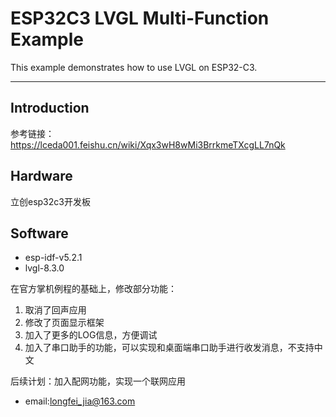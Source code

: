 # ESP32C3 LVGL Multi-Function Example

This example demonstrates how to use LVGL on ESP32-C3.

---
## Introduction

参考链接：https://lceda001.feishu.cn/wiki/Xqx3wH8wMi3BrrkmeTXcgLL7nQk

## Hardware

立创esp32c3开发板

## Software

- esp-idf-v5.2.1
- lvgl-8.3.0

在官方掌机例程的基础上，修改部分功能：
  1. 取消了回声应用
  2. 修改了页面显示框架
  3. 加入了更多的LOG信息，方便调试
  4. 加入了串口助手的功能，可以实现和桌面端串口助手进行收发消息，不支持中文

后续计划：加入配网功能，实现一个联网应用

- email:longfei_jia@163.com
